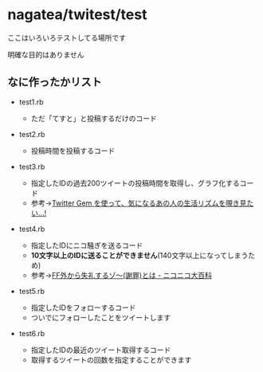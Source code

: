 # nagatea/twitest/test

ここはいろいろテストしてる場所です

明確な目的はありません


## なに作ったかリスト

- test1.rb

    - ただ「てすと」と投稿するだけのコード 

- test2.rb

    - 投稿時間を投稿するコード

- test3.rb

    - 指定したIDの過去200ツイートの投稿時間を取得し、グラフ化するコード
    - 参考→[Twitter Gem を使って、気になるあの人の生活リズムを覗き見たい...! ](http://lo-upe.hatenablog.com/entry/20150113/1421150990)

- test4.rb

    - 指定したIDにニコ騒ぎを送るコード
    - **10文字以上のIDに送ることができません**(140文字以上になってしまうため)
    - 参考→[FF外から失礼するゾ〜(謝罪)とは - ニコニコ大百科](http://dic.nicovideo.jp/a/ff%E5%A4%96%E3%81%8B%E3%82%89%E5%A4%B1%E7%A4%BC%E3%81%99%E3%82%8B%E3%82%BE%E3%80%9C(%E8%AC%9D%E7%BD%AA))

- test5.rb

    - 指定したIDをフォローするコード
    - ついでにフォローしたことをツイートします

- test6.rb

    - 指定したIDの最近のツイート取得するコード
    - 取得するツイートの回数を指定することができます